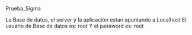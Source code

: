 Prueba_Sigma

La Base de datos, el server y la aplicación estan apuntando a Localhost
El usuario de Base de datos es: root
Y el password es: root